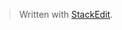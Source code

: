 


> Written with [StackEdit](https://stackedit.io/).
<!--stackedit_data:
eyJoaXN0b3J5IjpbMTYwMjY5NjIyNl19
-->